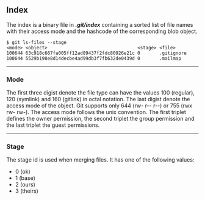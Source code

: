 ## Index

The index is a binary file in ***.git/index*** containing a sorted
list of file names with their access mode and the hashcode of the corresponding
blob object. 

```shell
$ git ls-files --stage
<mode> <object>                                 <stage> <file>
100644 63c918c667fa005ff12ad89437f2fdc80926e21c 0       .gitignore
100644 5529b198e8d14decbe4ad99db3f7fb632de0439d 0       .mailmap
```

-------------------------------------------------------------------------------
### Mode

The first three digist denote the file type can have the values 100 (regular), 
120 (symlink) and 160 (gitlink) in octal notation. The last digist denote the 
access mode of the object. Git supports only 644 (rw- r-- r--) or 755 (rwx rw- rw-).
The access mode follows the unix convention. The first triplet defines the owner
permission, the second triplet the group permission and the last triplet the
guest permissions.

-------------------------------------------------------------------------------
### Stage

The stage id is used when merging files. It has one of the following 
values:

- 0 (ok)
- 1 (base)
- 2 (ours)
- 3 (theirs)
